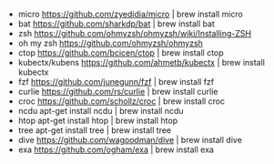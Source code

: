 - micro			      https://github.com/zyedidia/micro | brew install micro
- bat			        https://github.com/sharkdp/bat | brew install bat
- zsh			        https://github.com/ohmyzsh/ohmyzsh/wiki/Installing-ZSH
- oh my zsh 	    https://github.com/ohmyzsh/ohmyzsh
- ctop			      https://github.com/bcicen/ctop | brew install ctop
- kubectx/kubens  https://github.com/ahmetb/kubectx | brew install kubectx
- fzf			        https://github.com/junegunn/fzf | brew install fzf
- curlie		      https://github.com/rs/curlie | brew install curlie
- croc			      https://github.com/schollz/croc | brew install croc
- ncdu            apt-get install ncdu | brew install ncdu
- htop            apt-get install htop | brew install htop
- tree            apt-get install tree | brew install tree
- dive			      https://github.com/wagoodman/dive | brew install dive
- exa			        https://github.com/ogham/exa | brew install exa
